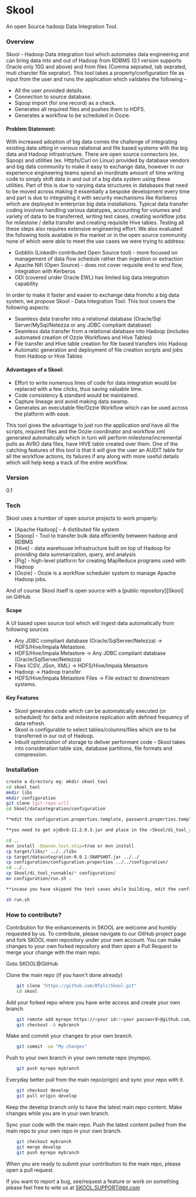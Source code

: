 # Skool
An open Source hadoop Data Integration Tool.

### Overview
Skool - Hadoop Data integration tool which automates data engineering and can bring data into and out of Hadoop from RDBMS (0.1 version supports Oracle only 10G and above) and from files (Comma seprated, tab seprated, muti charcter file seprator).
This tool takes a property/configuration file as input from the user and runs the application which validates the following –
-	All the user provided details.
-	Connection to source database.
-	Sqoop import (for one record) as a check.
-	Generates all required files and pushes them to HDFS.
-	Generates a workflow to be scheduled in Oozie.

#### Problem Statement:
With increased adoption of big data comes the challenge of integrating existing data sitting in various relational and file based systems with the big data and Hadoop infrastructure. There are open source connectors (ex. Sqoop) and utilities (ex. Httpfs/Curl on Linux) provided by database vendors and big data community to make it easy to exchange data, however in our experience engineering teams spend an inordinate amount of time writing code to simply shift data in and out of a big data system using these utilities.  Part of this is due to varying data structures in databases that need to be moved across making it essentially a bespoke development every time and part is due to integrating it with security mechanisms like Kerberos which are deployed in enterprise big data installations.  Typical data transfer coding involves handling various datatypes, accounting for volumes and variety of data to be transferred, writing test cases, creating workflow jobs for milestone / delta transfer and creating requisite Hive tables.  Testing all these steps also requires extensive engineering effort.
We also evaluated the following tools available in the market or in the open source community none of which were able to meet the use cases we were trying to address:

-	Gobblin (LinkedIn contributed Open Source tool) - more focused on management of data flow schedule rather than ingestion or extraction
-	Apache Nifi (Open Source) - does not cover requisite end to end flow, integration with Kerberos
-	ODI (covered under Oracle EWL) has limited big data integration capability

In order to make it faster and easier to exchange data from/to a big data system, we propose Skool - Data Integration Tool.  This tool covers the following aspects:

-	Seamless data transfer into a relational database (Oracle/Sql Server/MySql/Netezza or any JDBC compliant database)
-	Seamless data transfer from a relational database into Hadoop (includes automated creation of Ozzie Workflows and Hive Tables)
-	File transfer and Hive table creation for file based transfers into Hadoop
-	Automatic generation and deployment of file creation scripts and jobs from Hadoop or Hive Tables

#### Advantages of a  Skool:
- Effort to write numerous lines of code for data integration would be replaced with a few clicks, thus saving valuable time.
- Code consistency  & standard would be maintained.
- Capture lineage and avoid making data swamp.
- Generates an executable file/Ozzie Workflow which can be used across the platform with ease.

This tool gives the advantage to just run the application and have all the scripts, required files and the Oozie coordinator and workflow xml generated automatically which in turn will perform milestone/incremental pulls as AVRO data files, have HIVE table created over them.
One of the catching features of this tool is that it will give the user an AUDIT table for all the workflow actions, its failures if any along with more useful details which will help keep a track of the entire workflow.

### Version
0.1

### Tech

Skool uses a number of open source projects to work properly:

* [Apache Hadoop] - A distibuted file system
* [Sqoop] - Tool to transfer bulk data efficiently between hadoop and RDBMS
* [Hive] - data warehouse infrastructure built on top of Hadoop for providing data summarization, query, and analysis
* [Pig] - high-level platform for creating MapReduce programs used with Hadoop
* [Oozie] - Oozie is a workflow scheduler system to manage Apache Hadoop jobs.

And of course Skool itself is open source with a [public repository][Skool] on GitHub
 
#### Scope
A UI based open source tool which will ingest data automatically from following sources
-	Any JDBC compliant database (Oracle/SqlServer/Netezza) → HDFS/Hive/Impala Metastore.
-	HDFS/Hive/Impala Metastore → Any JDBC compliant database (Oracle/SqlServer/Netezza)
-	Files (CSV, JSon, XML) → HDFS/Hive/Impala Metastore
-	Hadoop → Hadoop transfer
-	HDFS/Hive/Impala Metastore Files → File extract to downstream systems.

#### Key Features
-	Skool generates code which can be automatically executed (or scheduled) for delta and milestone replication with defined frequency of data refresh.
-	Skool is configurable to select tables/columns/files which are to be transferred in our out of Hadoop.
-	Inbuilt optimization of storage to deliver performant code – Skool takes into consideration table size, database partitions, file formats and compression.
	
### Installation
 ```sh
 create a directory eg: mkdir skool_tool
 cd skool_tool
 mkdir libs
 mkdir configuration
 git clone [git-repo-url]
 cd Skool/dataintegration/configuration

**edit the configuration.properties.template, password.properties.template and log4j.properties.template and rename it to configuration.properties, password.properties and log4j.properties. For editing configuration.properties file as per your cluster specifications follow the comments in the template file (configuration.properties.template)**

**you need to get ojdbc6-11.2.0.3.jar and place in the <Skool/di_tool_runnable/> directory**

cd ..
mvn install -Dmaven.test.skip=true or mvn install 
cp target/libs/* ../../libs
cp target/dataintegration-0.0.1-SNAPSHOT.jar ../../
cp configuration/configuration.properties ../../configuration/
cd ../..
cp Skool/di_tool_runnable/* configuration/
mv configuration/run.sh .

**incase you have skipped the test cases while building, edit the configuration/configuration.properties file according to your use case

sh run.sh 
```

### How to contribute?

Contribution for the enhancements in SKOOL are welcome and humbly requested by us. To contribute, please navigate to our GitHub project page and fork SKOOL main repository under your own account. You can make changes to your own forked repository and then open a Pull Request to merge your change with the main repo.

Goto SKOOL@GitHub

Clone the main repo (if you havn't done already)
```sh
	git clone "https://github.com/BTplc/Skool.git"
	cd skool
```
Add your forked repo where you have write access and create your own branch.
```sh
	git remote add myrepo https://<your id>:<your password>@github.com/<YOUR ACCT NAME>/Skool.git
	git checkout -b mybranch
```
Make and commit your changes to your own branch.
```sh
	git commit -am "My changes"
```
Push to your own branch in your own remote repo (myrepo).
```sh
	git push myrepo mybranch
```
Everyday better pull from the main repo(origin) and sync your repo with it.
```sh
	git checkout develop
	git pull origin develop
```
Keep the develop branch only to have the latest main repo content. Make changes while you are in your own branch.

Sync your code with the main repo. Push the latest content pulled from the main repo to your own repo in your own branch.
```sh
	git checkout mybranch
	git merge develop
	git push myrepo mybranch
```
When you are ready to submit your contribution to the main repo, please open a pull request.
	
If you want to report a bug, see/request a feature or work on something please feel free to wite us at SKOOL.SUPPORT@bt.com
